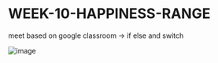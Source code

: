 # WEEK-10-HAPPINESS-RANGE
meet based on google classroom -> if else and switch

![image](https://user-images.githubusercontent.com/117738625/220185852-09e4778d-d643-4b93-9ed7-38aac25f7322.png)

